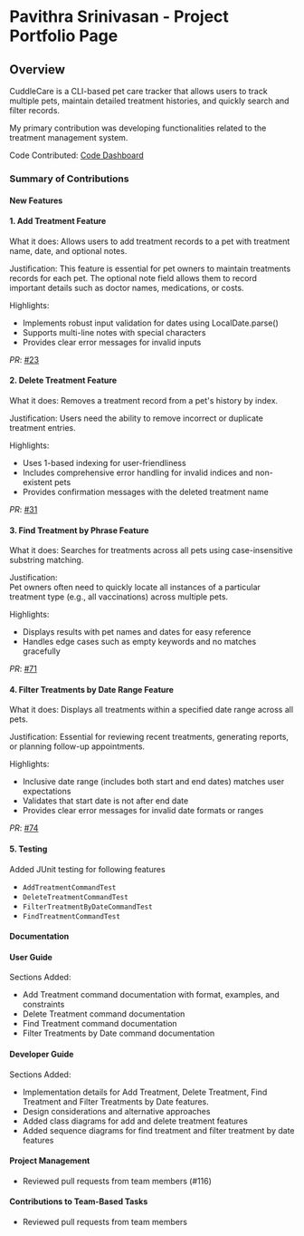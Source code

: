 # Pavithra Srinivasan - Project Portfolio Page

## Overview
CuddleCare is a CLI-based pet care tracker that allows users to track multiple pets, maintain detailed treatment 
histories, and quickly search and filter records.

My primary contribution was developing functionalities related to the treatment management system.

Code Contributed: [Code Dashboard](https://nus-cs2113-ay2526s1.github.io/tp-dashboard/?search=&sort=groupTitle&sortWithin=title&timeframe=commit&mergegroup=&groupSelect=groupByRepos&breakdown=true&checkedFileTypes=docs~functional-code~test-code~other&since=2025-09-19T00%3A00%3A00&filteredFileName=&tabOpen=true&tabType=authorship&tabAuthor=Pavithra6-Srinivasan&tabRepo=AY2526S1-CS2113-T11-4%2Ftp%5Bmaster%5D&authorshipIsMergeGroup=false&authorshipFileTypes=docs~functional-code~test-code&authorshipIsBinaryFileTypeChecked=false&authorshipIsIgnoredFilesChecked=false)

### Summary of Contributions

#### New Features
#### 1. Add Treatment Feature 

What it does: 
Allows users to add treatment records to a pet with treatment name, date, and optional notes.

Justification: 
This feature is essential for pet owners to maintain treatments records for each pet. The optional note field allows 
them to record important details such as doctor names, medications, or costs.

Highlights:
* Implements robust input validation for dates using LocalDate.parse()
* Supports multi-line notes with special characters 
* Provides clear error messages for invalid inputs 

_PR_: [#23](https://github.com/AY2526S1-CS2113-T11-4/tp/pull/23)

#### 2. Delete Treatment Feature

What it does: 
Removes a treatment record from a pet's history by index.

Justification: 
Users need the ability to remove incorrect or duplicate treatment entries.

Highlights:
* Uses 1-based indexing for user-friendliness 
* Includes comprehensive error handling for invalid indices and non-existent pets 
* Provides confirmation messages with the deleted treatment name

_PR_: [#31](https://github.com/AY2526S1-CS2113-T11-4/tp/pull/31)

#### 3. Find Treatment by Phrase Feature
   
What it does: 
Searches for treatments across all pets using case-insensitive substring matching.

Justification:  
Pet owners often need to quickly locate all instances of a particular treatment type (e.g., all vaccinations) across 
multiple pets.

Highlights:
* Displays results with pet names and dates for easy reference 
* Handles edge cases such as empty keywords and no matches gracefully

_PR_: [#71](https://github.com/AY2526S1-CS2113-T11-4/tp/pull/71)

#### 4. Filter Treatments by Date Range Feature
   
What it does: 
Displays all treatments within a specified date range across all pets.

Justification: 
Essential for reviewing recent treatments, generating reports, or planning follow-up appointments.

Highlights:
* Inclusive date range (includes both start and end dates) matches user expectations 
* Validates that start date is not after end date 
* Provides clear error messages for invalid date formats or ranges

_PR_: [#74](https://github.com/AY2526S1-CS2113-T11-4/tp/pull/74)

#### 5. Testing
Added JUnit testing for following features
* `AddTreatmentCommandTest`
* `DeleteTreatmentCommandTest`
* `FilterTreatmentByDateCommandTest`
* `FindTreatmentCommandTest`

#### Documentation
#### User Guide
Sections Added:
* Add Treatment command documentation with format, examples, and constraints 
* Delete Treatment command documentation 
* Find Treatment command documentation 
* Filter Treatments by Date command documentation

#### Developer Guide
Sections Added:
* Implementation details for Add Treatment, Delete Treatment, Find Treatment and Filter Treatments by Date features.
* Design considerations and alternative approaches
* Added class diagrams for add and delete treatment features
* Added sequence diagrams for find treatment and filter treatment by date features

#### Project Management
* Reviewed pull requests from team members (#116)
#### Contributions to Team-Based Tasks
* Reviewed pull requests from team members
